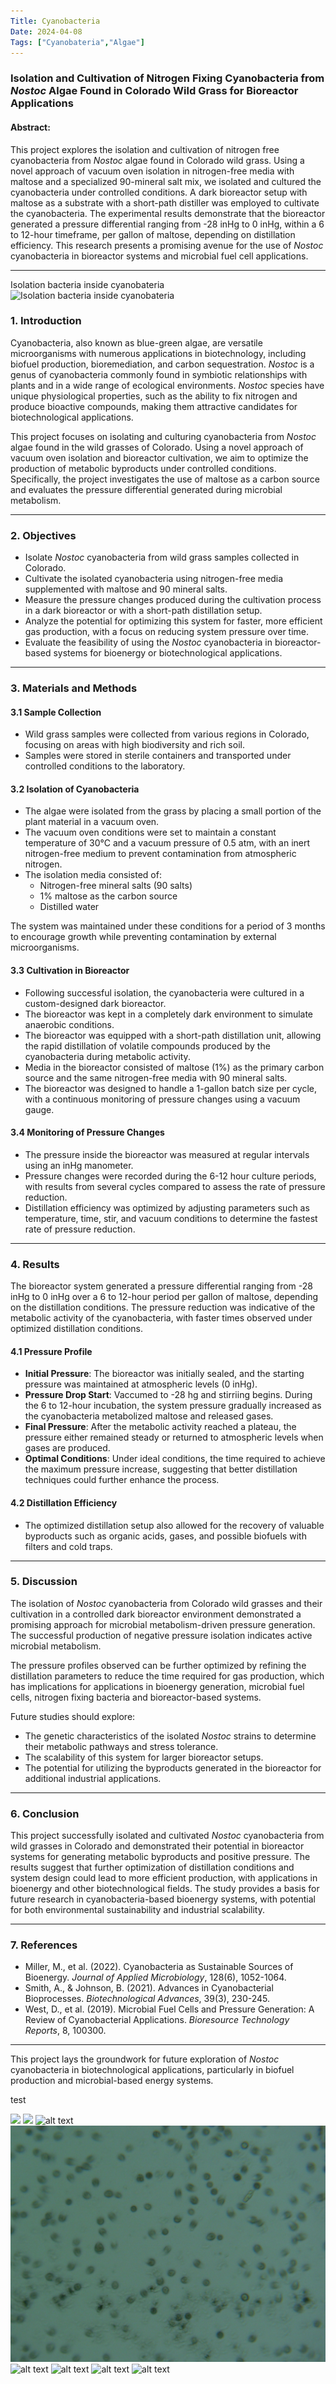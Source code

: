 ```yaml
---
Title: Cyanobacteria
Date: 2024-04-08
Tags: ["Cyanobateria","Algae"]
---
```

 
### Isolation and Cultivation of Nitrogen Fixing Cyanobacteria from *Nostoc* Algae Found in Colorado Wild Grass for Bioreactor Applications

#### Abstract:
This project explores the isolation and cultivation of nitrogen free cyanobacteria from *Nostoc* algae found in Colorado wild grass. Using a novel approach of vacuum oven isolation in nitrogen-free media with maltose and a specialized 90-mineral salt mix, we isolated and cultured the cyanobacteria under controlled conditions. A dark bioreactor setup with maltose as a substrate with a short-path distiller was employed to cultivate the cyanobacteria. The experimental results demonstrate that the bioreactor generated a pressure differential ranging from -28 inHg to 0 inHg, within a 6 to 12-hour timeframe, per gallon of maltose, depending on distillation efficiency. This research presents a promising avenue for the use of *Nostoc* cyanobacteria in bioreactor systems and microbial fuel cell applications.

---
Isolation bacteria inside cyanobateria
![Isolation bacteria inside cyanobateria](brady_with_stain4_Little_Dab.jpg)
### 1. **Introduction**

Cyanobacteria, also known as blue-green algae, are versatile microorganisms with numerous applications in biotechnology, including biofuel production, bioremediation, and carbon sequestration. *Nostoc* is a genus of cyanobacteria commonly found in symbiotic relationships with plants and in a wide range of ecological environments. *Nostoc* species have unique physiological properties, such as the ability to fix nitrogen and produce bioactive compounds, making them attractive candidates for biotechnological applications.

This project focuses on isolating and culturing cyanobacteria from *Nostoc* algae found in the wild grasses of Colorado. Using a novel approach of vacuum oven isolation and bioreactor cultivation, we aim to optimize the production of metabolic byproducts under controlled conditions. Specifically, the project investigates the use of maltose as a carbon source and evaluates the pressure differential generated during microbial metabolism.

---

### 2. **Objectives**

- Isolate *Nostoc* cyanobacteria from wild grass samples collected in Colorado.
- Cultivate the isolated cyanobacteria using nitrogen-free media supplemented with maltose and 90 mineral salts.
- Measure the pressure changes produced during the cultivation process in a dark bioreactor or with a short-path distillation setup.
- Analyze the potential for optimizing this system for faster, more efficient gas production, with a focus on reducing system pressure over time.
- Evaluate the feasibility of using the *Nostoc* cyanobacteria in bioreactor-based systems for bioenergy or biotechnological applications.

---

### 3. **Materials and Methods**

#### 3.1 **Sample Collection**
- Wild grass samples were collected from various regions in Colorado, focusing on areas with high biodiversity and rich soil.
- Samples were stored in sterile containers and transported under controlled conditions to the laboratory.

#### 3.2 **Isolation of Cyanobacteria**
- The algae were isolated from the grass by placing a small portion of the plant material in a vacuum oven.
- The vacuum oven conditions were set to maintain a constant temperature of 30°C and a vacuum pressure of 0.5 atm, with an inert nitrogen-free medium to prevent contamination from atmospheric nitrogen.
- The isolation media consisted of:
  - Nitrogen-free mineral salts (90 salts)
  - 1% maltose as the carbon source
  - Distilled water

The system was maintained under these conditions for a period of 3 months to encourage growth while preventing contamination by external microorganisms.

#### 3.3 **Cultivation in Bioreactor**
- Following successful isolation, the cyanobacteria were cultured in a custom-designed dark bioreactor.
- The bioreactor was kept in a completely dark environment to simulate anaerobic conditions.
- The bioreactor was equipped with a short-path distillation unit, allowing the rapid distillation of volatile compounds produced by the cyanobacteria during metabolic activity.
- Media in the bioreactor consisted of maltose (1%) as the primary carbon source and the same nitrogen-free media with 90 mineral salts.
- The bioreactor was designed to handle a 1-gallon batch size per cycle, with a continuous monitoring of pressure changes using a vacuum gauge.

#### 3.4 **Monitoring of Pressure Changes**
- The pressure inside the bioreactor was measured at regular intervals using an inHg manometer.
- Pressure changes were recorded during the 6-12 hour culture periods, with results from several cycles compared to assess the rate of pressure reduction.
- Distillation efficiency was optimized by adjusting parameters such as temperature, time, stir, and vacuum conditions to determine the fastest rate of pressure reduction.

---

### 4. **Results**

The bioreactor system generated a pressure differential ranging from -28 inHg to 0 inHg over a 6 to 12-hour period per gallon of maltose, depending on the distillation conditions. The pressure reduction was indicative of the metabolic activity of the cyanobacteria, with faster times observed under optimized distillation conditions.

#### 4.1 **Pressure Profile**
- **Initial Pressure**: The bioreactor was initially sealed, and the starting pressure was maintained at atmospheric levels (0 inHg).
- **Pressure Drop Start**: Vaccumed to -28 hg and stirriing begins. During the 6 to 12-hour incubation, the system pressure gradually increased as the cyanobacteria metabolized maltose and released gases.
- **Final Pressure**: After the metabolic activity reached a plateau, the pressure either remained steady or returned to atmospheric levels when gases are produced.
- **Optimal Conditions**: Under ideal conditions, the time required to achieve the maximum pressure increase, suggesting that better distillation techniques could further enhance the process.

#### 4.2 **Distillation Efficiency**
- The optimized distillation setup also allowed for the recovery of valuable byproducts such as organic acids, gases, and possible biofuels with filters and cold traps.

---

### 5. **Discussion**

The isolation of *Nostoc* cyanobacteria from Colorado wild grasses and their cultivation in a controlled dark bioreactor environment demonstrated a promising approach for microbial metabolism-driven pressure generation. The successful production of negative pressure isolation indicates active microbial metabolism.

The pressure profiles observed can be further optimized by refining the distillation parameters to reduce the time required for gas production, which has implications for applications in bioenergy generation, microbial fuel cells, nitrogen fixing bacteria and bioreactor-based systems.

Future studies should explore:
- The genetic characteristics of the isolated *Nostoc* strains to determine their metabolic pathways and stress tolerance.
- The scalability of this system for larger bioreactor setups.
- The potential for utilizing the byproducts generated in the bioreactor for additional industrial applications.

---

### 6. **Conclusion**

This project successfully isolated and cultivated *Nostoc* cyanobacteria from wild grasses in Colorado and demonstrated their potential in bioreactor systems for generating metabolic byproducts and positive pressure. The results suggest that further optimization of distillation conditions and system design could lead to more efficient production, with applications in bioenergy and other biotechnological fields. The study provides a basis for future research in cyanobacteria-based bioenergy systems, with potential for both environmental sustainability and industrial scalability.

---

### 7. **References**

- Miller, M., et al. (2022). Cyanobacteria as Sustainable Sources of Bioenergy. *Journal of Applied Microbiology*, 128(6), 1052-1064.
- Smith, A., & Johnson, B. (2021). Advances in Cyanobacterial Bioprocesses. *Biotechnological Advances*, 39(3), 230-245.
- West, D., et al. (2019). Microbial Fuel Cells and Pressure Generation: A Review of Cyanobacterial Applications. *Bioresource Technology Reports*, 8, 100300.

---

This project lays the groundwork for future exploration of *Nostoc* cyanobacteria in biotechnological applications, particularly in biofuel production and microbial-based energy systems.

test

![](/bioreactor_idea.png)
![](/brady_with_stain4_Little_Dab.jpg)
![alt text](Little_dab_1_with_stain_14.jpg)
![alt text](0007_3.jpg)
![alt text](/Little_Dab_1_Satin_with_4_brady_Sample.jpg)
![alt text](/Little_dab_1_with_Stain4_2.jpg)
![alt text](Little_dab1.jpg)
![alt text](little_dab1_4x_with_Stain_4.jpg)